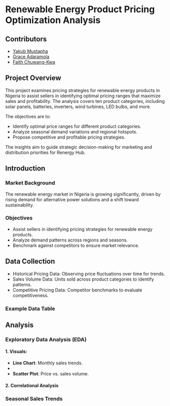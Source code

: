 # Renewable Energy Product Pricing Optimization Analysis

## Contributors
- [Yakub Mustapha](#)
- [Grace Adaramola](https://github.com/Gracie-Data)
- [Faith Chuwang-Kwa](https://github.com/faithchuwang)



## Project Overview
This project examines pricing strategies for renewable energy products in Nigeria to assist sellers in identifying optimal pricing ranges that maximize sales and profitability. The analysis covers ten product categories, including solar panels, batteries, inverters, wind turbines, LED bulbs, and more.

The objectives are to:

- Identify optimal price ranges for different product categories.
- Analyze seasonal demand variations and regional hotspots.
- Propose competitive and profitable pricing strategies.

The insights aim to guide strategic decision-making for marketing and distribution priorities for Renergy Hub.


## Introduction

### Market Background
The renewable energy market in Nigeria is growing significantly, driven by rising demand for alternative power solutions and a shift toward sustainability.

### Objectives
- Assist sellers in identifying pricing strategies for renewable energy products.
- Analyze demand patterns across regions and seasons.
- Benchmark against competitors to ensure market relevance.

## Data Collection
- Historical Pricing Data: Observing price fluctuations over time for trends.
- Sales Volume Data: Units sold across product categories to identify patterns.
- Competitive Pricing Data: Competitor benchmarks to evaluate competitiveness.

### Example Data Table

## Analysis

### Exploratory Data Analysis (EDA)

#### 1. Visuals:
- **Line Chart**: Monthly sales trends.
- 
- **Scatter Plot**: Price vs. sales volume.

#### 2. Correlational Analysis

### Seasonal Sales Trends

